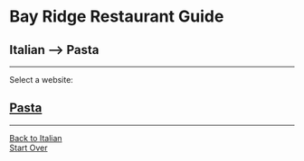 # Bay Ridge Restaurant Guide
## Italian --> Pasta
---
Select a website:
## [Pasta](https://www.eataly.com/us_en/magazine/eataly-recipes/italian-pasta-recipes/)
---
[Back to Italian](italian.md)  
[Start Over](../home.md)

